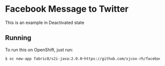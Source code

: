 # Facebook Message to Twitter

This is an example in Deactivated state

## Running

To run this on OpenShift, just run:

```bash
$ oc new-app fabric8/s2i-java:2.0.0~https://github.com/sjcox-rh/facebook-message-to-twitter.git
```
